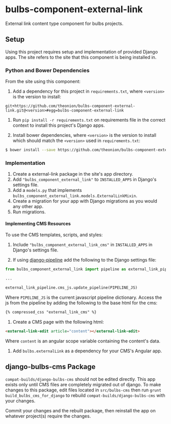 # bulbs-component-external-link
External link content type component for bulbs projects.

## Setup
Using this project requires setup and implementation of provided Django apps. The
site refers to the site that this component is being installed in.

### Python and Bower Dependencies
From the site using this component:

1. Add a dependency for this project in ```requirements.txt```, where ```<version>```
is the version to install:
  ```
  git+https://github.com/theonion/bulbs-component-external-link.git@<version>#egg=bulbs-component-external-link
  ```

1. Run ```pip install -r requirements.txt``` on requirements file in the correct
context to install this project's Django apps.

1. Install bower dependencies, where ```<version>``` is the version to
install which should match the ```<version>``` used in ```requirements.txt```:
  ```bash
  $ bower install --save https://github.com/theonion/bulbs-component-external-link.git\#\<version>
  ```

### Implementation
1. Create a external-link package in the site's app directory.
1. Add ```"bulbs_component_external_link"``` to ```INSTALLED_APPS``` in Django's settings file.
1. Add a ```models.py``` that implements ```bulbs_component_external_link.models.ExternalLinkMixin```.
1. Create a migration for your app with Django migrations as you would any other app.
1. Run migrations.

#### Implementing CMS Resources
To use the CMS templates, scripts, and styles:

1. Include ```"bulbs_component_external_link_cms"``` in ```INSTALLED_APPS``` in
Django's settings file.

1. If using [django-pipeline](https://github.com/cyberdelia/django-pipeline) add the following to the Django settings file:
  ```python
  from bulbs_component_external_link import pipeline as external_link_pipeline
  
  ...
  
  external_link_pipeline.cms_js.update_pipeline(PIPELINE_JS)
  ```
  Where ```PIPELINE_JS``` is the current javascript pipeline dictionary. Access the js from the pipeline by adding the following to the base html for the cms:
  ```html
  {% compressed_css "external_link_cms" %}
  ```

1. Create a CMS page with the following html:
  ```html
  <external-link-edit article="content"></external-link-edit>
  ```
  Where ```content``` is an angular scope variable containing the content's data.

1. Add ```bulbs.externalLink``` as a dependency for your CMS's Angular app.

## django-bulbs-cms Package
```compat-builds/django-bulbs-cms``` should not be edited directly. This app exists only until
CMS files are completely migrated out of django. To make changes to this package,
edit files located in ```src/bulbs-cms``` then run ```grunt build_bulbs_cms_for_django```
to rebuild ```compat-builds/django-bulbs-cms``` with your changes.

Commit your changes and the rebuilt package, then reinstall the app on whatever
project(s) require the changes.

